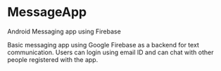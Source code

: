 # MessageApp
Android Messaging app using Firebase

Basic messaging app using Google Firebase as a backend for text communication.
Users can login using email ID and can chat with other people registered with the app. 
